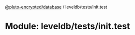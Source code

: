 [@pluto-encrypted/database](../README.md) / leveldb/tests/init.test

# Module: leveldb/tests/init.test
